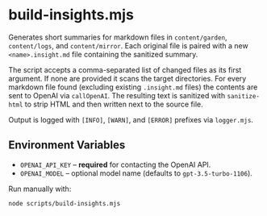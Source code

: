 # build-insights.mjs

Generates short summaries for markdown files in `content/garden`, `content/logs`, and `content/mirror`. Each original file is paired with a new `<name>.insight.md` file containing the sanitized summary.

The script accepts a comma-separated list of changed files as its first argument. If none are provided it scans the target directories. For every markdown file found (excluding existing `.insight.md` files) the contents are sent to OpenAI via `callOpenAI`. The resulting text is sanitized with `sanitize-html` to strip HTML and then written next to the source file.

Output is logged with `[INFO]`, `[WARN]`, and `[ERROR]` prefixes via `logger.mjs`.

## Environment Variables

- `OPENAI_API_KEY` – **required** for contacting the OpenAI API.
- `OPENAI_MODEL` – optional model name (defaults to `gpt-3.5-turbo-1106`).

Run manually with:

```bash
node scripts/build-insights.mjs
```
